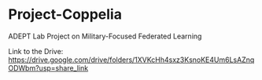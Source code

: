# Project-Coppelia
ADEPT Lab Project on Military-Focused Federated Learning


Link to the Drive: https://drive.google.com/drive/folders/1XVKcHh4sxz3KsnoKE4Um6LsAZnqODWbm?usp=share_link
